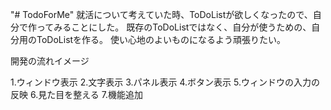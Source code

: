 "# TodoForMe" 
就活について考えていた時、ToDoListが欲しくなったので、自分で作ってみることにした。
既存のToDoListではなく、自分が使うための、自分用のToDoListを作る。
使い心地のよいものになるよう頑張りたい。

開発の流れイメージ

1.ウィンドウ表示
2.文字表示
3.パネル表示
4.ボタン表示
5.ウィンドウの入力の反映
6.見た目を整える
7.機能追加
